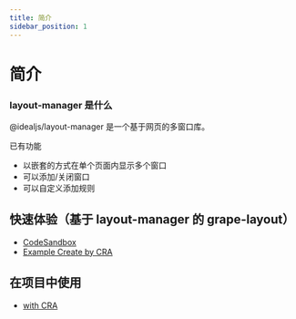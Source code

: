 ```yaml
---
title: 简介
sidebar_position: 1
---
```


[example_online]: https://codesandbox.io/s/grape-layout-example-irh1p5
[example_folder]: https://github.com/idealjs/layout-manager/tree/main/example

# 简介

### layout-manager 是什么

@idealjs/layout-manager 是一个基于网页的多窗口库。

已有功能

-   以嵌套的方式在单个页面内显示多个窗口
-   可以添加/关闭窗口
-   可以自定义添加规则

## 快速体验（基于 layout-manager 的 grape-layout）

-   [CodeSandbox][example_online]
-   [Example Create by CRA][example_folder]

## 在项目中使用

-   [with CRA](./tutorial/with-cra)
